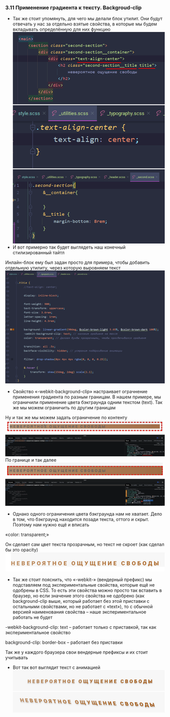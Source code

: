 ### **3.11 Применение градиента к тексту. Backgroud-clip**
- Так же стоит упомянуть, для чего мы делали блок утилит. Они будут отвечать у нас за отдельно взятые свойства, в которые мы будем вкладывать определённую для них функцию
![](_png/24d0e37100c72a4f335fb35ae3365693.png)![](_png/f4d49836d71d185175ad83c0b9652fa6.png)
![](_png/b1ee3f9f7588293dc00aff6adfbfc4fc.png)
- И вот примерно так будет выглядеть наш конечный стилизированный тайтл

Инлайн-блок ему был задан просто для примера, чтобы добавить отдельную утилиту, через которую выровняем текст
![](_png/c31a52add8e41c9ba9fa1f4257286c50.png)
- Свойство «-webkit-background-clip» настраивает ограчнение применения градиента по разным границам. В нашем примере, мы ограничили применение цвета бэкграунда одним текстом (text). Так же мы можем ограничить по другим границам

Ну и так же мы можем задать ограничение по контенту
![](_png/645171b9bb9e6411d7a73512c186b769.png)
По границе и так далее
![](_png/2a917068f891b4d99bcb93090c383526.png)
- Однако одного ограничения цвета бэкграунда нам не хватает. Дело в том, что бэкграунд находится позади текста, оттого и скрыт. Поэтому нам нужно ещё и вписать

«color: transparent;»

Он сделает сам цвет текста прозрачным, но текст не скроет (как сделал бы это opacity)
![](_png/11bd4aa3e0dd58540fde68aad9d1223b.png)
- Так же стоит пояснить, что «-webkit-» (вендерный префикс) мы подставляем под экспериментальные свойства, которые ещё не одобрены в CSS. То есть эти свойства можно просто так вставить в браузер, но если значение этого свойства не одобрено (как background-clip выше, который работает без этой приставки с остальными свойствами, но не работает с «text»), то с обычной версией наименования свойства – наше экспериментальное работать не будет

-webkit-background-clip: text – работает только с приставкой, так как экспериментальное свойство

background-clip: border-box – работает без приставки

Так же у каждого браузера свои вендерные префиксы и их стоит учитывать

- Вот так вот выглядит текст с анимацией
![](_png/c5b43b7c3ccd29dcc2df534232443a94.png) ![](_png/9390143e390b4e1a98da23cc67f65dc2.png)